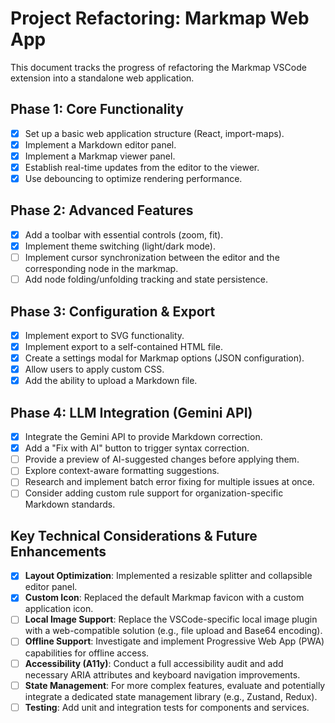 # Project Refactoring: Markmap Web App

This document tracks the progress of refactoring the Markmap VSCode extension into a standalone web application.

## Phase 1: Core Functionality

- [x] Set up a basic web application structure (React, import-maps).
- [x] Implement a Markdown editor panel.
- [x] Implement a Markmap viewer panel.
- [x] Establish real-time updates from the editor to the viewer.
- [x] Use debouncing to optimize rendering performance.

## Phase 2: Advanced Features

- [x] Add a toolbar with essential controls (zoom, fit).
- [x] Implement theme switching (light/dark mode).
- [ ] Implement cursor synchronization between the editor and the corresponding node in the markmap.
- [ ] Add node folding/unfolding tracking and state persistence.

## Phase 3: Configuration & Export

- [x] Implement export to SVG functionality.
- [x] Implement export to a self-contained HTML file.
- [x] Create a settings modal for Markmap options (JSON configuration).
- [x] Allow users to apply custom CSS.
- [x] Add the ability to upload a Markdown file.

## Phase 4: LLM Integration (Gemini API)

- [x] Integrate the Gemini API to provide Markdown correction.
- [x] Add a "Fix with AI" button to trigger syntax correction.
- [ ] Provide a preview of AI-suggested changes before applying them.
- [ ] Explore context-aware formatting suggestions.
- [ ] Research and implement batch error fixing for multiple issues at once.
- [ ] Consider adding custom rule support for organization-specific Markdown standards.

## Key Technical Considerations & Future Enhancements

- [x] **Layout Optimization**: Implemented a resizable splitter and collapsible editor panel.
- [x] **Custom Icon**: Replaced the default Markmap favicon with a custom application icon.
- [ ] **Local Image Support**: Replace the VSCode-specific local image plugin with a web-compatible solution (e.g., file upload and Base64 encoding).
- [ ] **Offline Support**: Investigate and implement Progressive Web App (PWA) capabilities for offline access.
- [ ] **Accessibility (A11y)**: Conduct a full accessibility audit and add necessary ARIA attributes and keyboard navigation improvements.
- [ ] **State Management**: For more complex features, evaluate and potentially integrate a dedicated state management library (e.g., Zustand, Redux).
- [ ] **Testing**: Add unit and integration tests for components and services.
